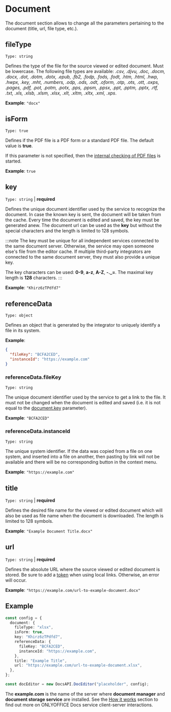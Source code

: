 # Document

The document section allows to change all the parameters pertaining to the document (title, url, file type, etc.).

## fileType

`Type: string`

Defines the type of the file for the source viewed or edited document. Must be lowercase. The following file types are available: *.csv, .djvu, .doc, .docm, .docx, .dot, .dotm, .dotx, .epub, .fb2, .fodp, .fods, .fodt, .htm, .html, .hwp, .hwpx, .key, .mht, .numbers, .odp, .ods, .odt, .oform, .otp, .ots, .ott, .oxps, .pages, .pdf, .pot, .potm, .potx, .pps, .ppsm, .ppsx, .ppt, .pptm, .pptx, .rtf, .txt,<!-- .vsdm, .vsdx, .vssm, .vssx, .vstm, .vstx,--> .xls, .xlsb, .xlsm, .xlsx, .xlt, .xltm, .xltx, .xml, .xps*.

**Example**: `"docx"`

## isForm

`Type: true`

Defines if the PDF file is a PDF form or a standard PDF file. The default value is **true**.

If this parameter is not specified, then the [internal checking of PDF files](../../../get-started/how-it-works/checking-pdf-forms.md) is started.

**Example**: `true`

## key

`Type: string` | **required**

Defines the unique document identifier used by the service to recognize the document. In case the known key is sent, the document will be taken from the cache. Every time the document is edited and saved, the key must be generated anew. The document url can be used as the **key** but without the special characters and the length is limited to 128 symbols.

:::note
The key must be unique for all independent services connected to the same document server. Otherwise, the service may open someone else's file from the editor cache. If multiple third-party integrators are connected to the same document server, they must also provide a unique key.
 
The key characters can be used: **0-9**, **a-z**, **A-Z**, **-.\_=**. The maximal key length is **128** characters.
:::

**Example**: `"Khirz6zTPdfd7"`

## referenceData

`Type: object`

Defines an object that is generated by the integrator to uniquely identify a file in its system.

**Example**:

``` json
{
  "fileKey": "BCFA2CED",
  "instanceId": "https://example.com"
}
```

### referenceData.fileKey

`Type: string`

The unique document identifier used by the service to get a link to the file. It must not be changed when the document is edited and saved (i.e. it is not equal to the [document.key](#key) parameter).

**Example**: `"BCFA2CED"`

### referenceData.instanceId

`Type: string`

The unique system identifier. If the data was copied from a file on one system, and inserted into a file on another, then pasting by link will not be available and there will be no corresponding button in the context menu.

**Example**: `"https://example.com"`

## title

`Type: string` | **required**

Defines the desired file name for the viewed or edited document which will also be used as file name when the document is downloaded. The length is limited to 128 symbols.

**Example**: `"Example Document Title.docx"`

## url

`Type: string` | **required**

Defines the absolute URL where the source viewed or edited document is stored. Be sure to add a [token](../../../get-started/how-it-works/security.md) when using local links. Otherwise, an error will occur.

**Example**: `"https://example.com/url-to-example-document.docx"`

## Example

``` ts
const config = {
  document: {
    fileType: "xlsx",
    isForm: true,
    key: "Khirz6zTPdfd7",
    referenceData: {
      fileKey: "BCFA2CED",
      instanceId: "https://example.com",
    },
    title: "Example Title",
    url: "https://example.com/url-to-example-document.xlsx",
  },
};

const docEditor = new DocsAPI.DocEditor("placeholder", config);
```

The **example.com** is the name of the server where **document manager** and **document storage service** are installed. See the [How it works](../../../get-started/how-it-works/how-it-works.md) section to find out more on ONLYOFFICE Docs service client-server interactions.
